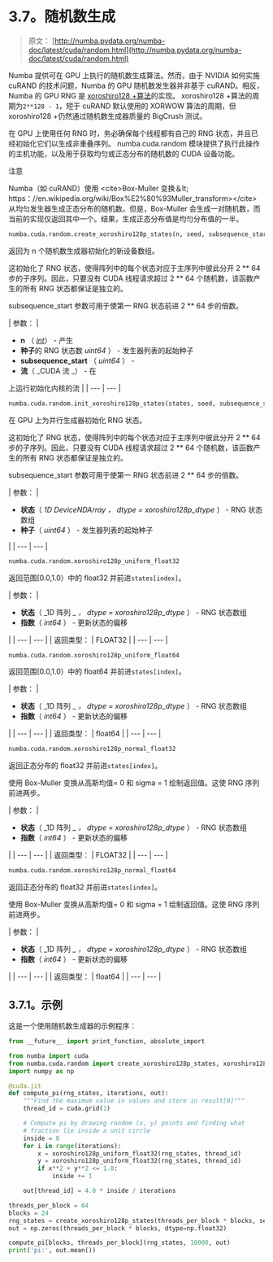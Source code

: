 # 3.7。随机数生成

> 原文： [http://numba.pydata.org/numba-doc/latest/cuda/random.html](http://numba.pydata.org/numba-doc/latest/cuda/random.html)

Numba 提供可在 GPU 上执行的随机数生成算法。然而，由于 NVIDIA 如何实施 cuRAND 的技术问题，Numba 的 GPU 随机数发生器并非基于 cuRAND。相反，Numba 的 GPU RNG 是 [xoroshiro128 +算法](http://xoroshiro.di.unimi.it/)的实现。 xoroshiro128 +算法的周期为`2**128 - 1`，短于 cuRAND 默认使用的 XORWOW 算法的周期，但 xoroshiro128 +仍然通过随机数生成器质量的 BigCrush 测试。

在 GPU 上使用任何 RNG 时，务必确保每个线程都有自己的 RNG 状态，并且已经初始化它们以生成非重叠序列。 numba.cuda.random 模块提供了执行此操作的主机功能，以及用于获取均匀或正态分布的随机数的 CUDA 设备功能。

注意

Numba（如 cuRAND）使用 &lt;cite&gt;Box-Muller 变换＆lt; https：//en.wikipedia.org/wiki/Box%E2%80%93Muller_transform&gt;&lt;/cite&gt; 从均匀发生器生成正态分布的随机数。但是，Box-Muller 会生成一对随机数，而当前的实现仅返回其中一个。结果，生成正态分布值是均匀分布值的一半。

```py
numba.cuda.random.create_xoroshiro128p_states(n, seed, subsequence_start=0, stream=0)
```

返回为 n 个随机数生成器初始化的新设备数组。

这初始化了 RNG 状态，使得阵列中的每个状态对应于主序列中彼此分开 2 ** 64 步的子序列。因此，只要没有 CUDA 线程请求超过 2 ** 64 个随机数，该函数产生的所有 RNG 状态都保证是独立的。

subsequence_start 参数可用于使第一 RNG 状态前进 2 ** 64 步的倍数。

| 参数： | 

*   **n** （ [_int_](https://docs.python.org/3/library/functions.html#int "(in Python v3.7)")） - 产生
*   **种子**的 RNG 状态数 _uint64_ ） - 发生器列表的起始种子
*   **subsequence_start** （ _uint64_ ） -
*   **流**（ _CUDA 流 _） - 在

上运行初始化内核的流 |
| --- | --- |

```py
numba.cuda.random.init_xoroshiro128p_states(states, seed, subsequence_start=0, stream=0)
```

在 GPU 上为并行生成器初始化 RNG 状态。

这初始化了 RNG 状态，使得阵列中的每个状态对应于主序列中彼此分开 2 ** 64 步的子序列。因此，只要没有 CUDA 线程请求超过 2 ** 64 个随机数，该函数产生的所有 RNG 状态都保证是独立的。

subsequence_start 参数可用于使第一 RNG 状态前进 2 ** 64 步的倍数。

| 参数： | 

*   **状态**（ _1D DeviceNDArray_ _，_ _dtype = xoroshiro128p_dtype_ ） - RNG 状态数组
*   **种子**（ _uint64_ ） - 发生器列表的起始种子

 |
| --- | --- |

```py
numba.cuda.random.xoroshiro128p_uniform_float32
```

返回范围[0.0,1.0）中的 float32 并前进`states[index]`。

| 参数： | 

*   **状态**（ _1D 阵列 _ _，_ _dtype = xoroshiro128p_dtype_ ） - RNG 状态数组
*   **指数**（ _int64_ ） - 更新状态的偏移

 |
| --- | --- |
| 返回类型： | FLOAT32 |
| --- | --- |

```py
numba.cuda.random.xoroshiro128p_uniform_float64
```

返回范围[0.0,1.0）中的 float64 并前进`states[index]`。

| 参数： | 

*   **状态**（ _1D 阵列 _ _，_ _dtype = xoroshiro128p_dtype_ ） - RNG 状态数组
*   **指数**（ _int64_ ） - 更新状态的偏移

 |
| --- | --- |
| 返回类型： | float64 |
| --- | --- |

```py
numba.cuda.random.xoroshiro128p_normal_float32
```

返回正态分布的 float32 并前进`states[index]`。

使用 Box-Muller 变换从高斯均值= 0 和 sigma = 1 绘制返回值。这使 RNG 序列前进两步。

| 参数： | 

*   **状态**（ _1D 阵列 _ _，_ _dtype = xoroshiro128p_dtype_ ） - RNG 状态数组
*   **指数**（ _int64_ ） - 更新状态的偏移

 |
| --- | --- |
| 返回类型： | FLOAT32 |
| --- | --- |

```py
numba.cuda.random.xoroshiro128p_normal_float64
```

返回正态分布的 float32 并前进`states[index]`。

使用 Box-Muller 变换从高斯均值= 0 和 sigma = 1 绘制返回值。这使 RNG 序列前进两步。

| 参数： | 

*   **状态**（ _1D 阵列 _ _，_ _dtype = xoroshiro128p_dtype_ ） - RNG 状态数组
*   **指数**（ _int64_ ） - 更新状态的偏移

 |
| --- | --- |
| 返回类型： | float64 |
| --- | --- |

## 3.7.1。示例

这是一个使用随机数生成器的示例程序：

```py
from __future__ import print_function, absolute_import

from numba import cuda
from numba.cuda.random import create_xoroshiro128p_states, xoroshiro128p_uniform_float32
import numpy as np

@cuda.jit
def compute_pi(rng_states, iterations, out):
    """Find the maximum value in values and store in result[0]"""
    thread_id = cuda.grid(1)

    # Compute pi by drawing random (x, y) points and finding what
    # fraction lie inside a unit circle
    inside = 0
    for i in range(iterations):
        x = xoroshiro128p_uniform_float32(rng_states, thread_id)
        y = xoroshiro128p_uniform_float32(rng_states, thread_id)
        if x**2 + y**2 <= 1.0:
            inside += 1

    out[thread_id] = 4.0 * inside / iterations

threads_per_block = 64
blocks = 24
rng_states = create_xoroshiro128p_states(threads_per_block * blocks, seed=1)
out = np.zeros(threads_per_block * blocks, dtype=np.float32)

compute_pi[blocks, threads_per_block](rng_states, 10000, out)
print('pi:', out.mean())

```